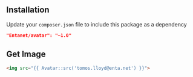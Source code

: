 ## Installation

Update your `composer.json` file to include this package as a dependency
```json
"Entanet/avatar": "~1.0"
```

## Get Image

```html
<img src="{{ Avatar::src('tomos.lloyd@enta.net') }}">
```